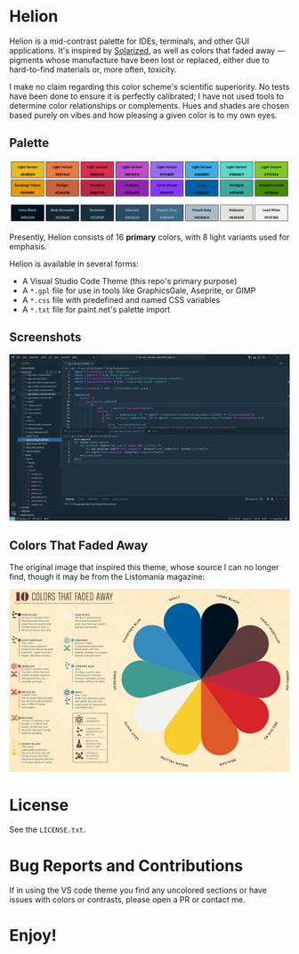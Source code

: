 # Helion

Helion is a mid-contrast palette for IDEs, terminals, and other GUI applications. It's inspired by [Solarized](https://ethanschoonover.com/solarized/), as well as colors that faded away — pigments whose manufacture have been lost or replaced, either due to hard-to-find materials or, more often, toxicity.

I make no claim regarding this color scheme's scientific superiority. No tests have been done to ensure it is perfectly calibrated; I have not used tools to determine color relationships or complements. Hues and shades are chosen based purely on vibes and how pleasing a given color is to my own eyes.

## Palette

![](img/helion-palette.png)

Presently, Helion consists of 16 **primary** colors, with 8 light variants used for emphasis.

Helion is available in several forms:
- A Visual Studio Code Theme (this repo's primary purpose)
- A `*.gpl` file for use in tools like GraphicsGale, Aseprite, or GIMP
- A `*.css` file with predefined and named CSS variables
- A `*.txt` file for paint.net's palette import 

## Screenshots

![](img/theme-preview.png)

## Colors That Faded Away

The original image that inspired this theme, whose source I can no longer find, though it may be from the Listomania magazine:

![](img/colors-that-faded.jpg)

# License

See the `LICENSE.txt`.

# Bug Reports and Contributions

If in using the VS code theme you find any uncolored sections or have issues with colors or contrasts, please open a PR or contact me.

# Enjoy!